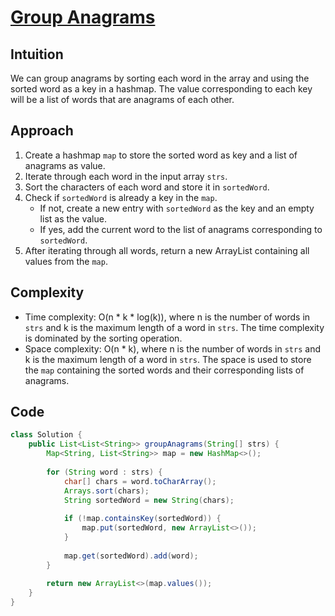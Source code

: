 
# [Group Anagrams](https://leetcode.com/problems/group-anagrams/description/?envType=daily-question&envId=2024-02-06)

## Intuition
We can group anagrams by sorting each word in the array and using the sorted word as a key in a hashmap. The value corresponding to each key will be a list of words that are anagrams of each other.

## Approach
1. Create a hashmap `map` to store the sorted word as key and a list of anagrams as value.
2. Iterate through each word in the input array `strs`.
3. Sort the characters of each word and store it in `sortedWord`.
4. Check if `sortedWord` is already a key in the `map`.
   - If not, create a new entry with `sortedWord` as the key and an empty list as the value.
   - If yes, add the current word to the list of anagrams corresponding to `sortedWord`.
5. After iterating through all words, return a new ArrayList containing all values from the `map`.

## Complexity
- Time complexity: O(n * k * log(k)), where n is the number of words in `strs` and k is the maximum length of a word in `strs`. The time complexity is dominated by the sorting operation.
- Space complexity: O(n * k), where n is the number of words in `strs` and k is the maximum length of a word in `strs`. The space is used to store the `map` containing the sorted words and their corresponding lists of anagrams. 

## Code
```java
class Solution {
    public List<List<String>> groupAnagrams(String[] strs) {
        Map<String, List<String>> map = new HashMap<>();
        
        for (String word : strs) {
            char[] chars = word.toCharArray();
            Arrays.sort(chars);
            String sortedWord = new String(chars);
            
            if (!map.containsKey(sortedWord)) {
                map.put(sortedWord, new ArrayList<>());
            }
            
            map.get(sortedWord).add(word);
        }
        
        return new ArrayList<>(map.values());
    }
}
